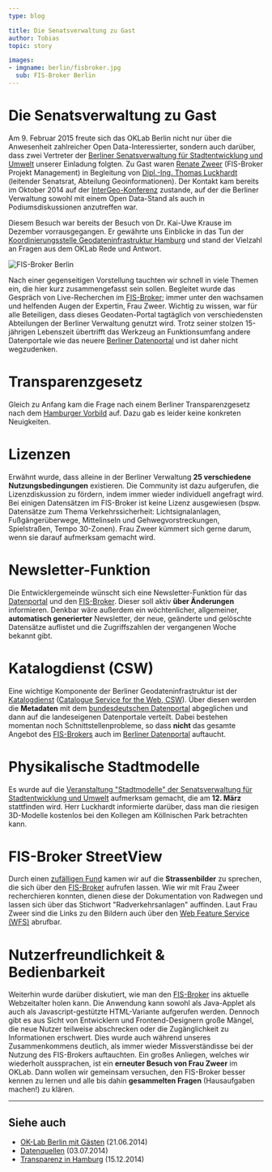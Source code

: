 ```yaml
---
type: blog

title: Die Senatsverwaltung zu Gast
author: Tobias
topic: story

images:
- imgname: berlin/fisbroker.jpg
  sub: FIS-Broker Berlin
---
```


# Die Senatsverwaltung zu Gast

Am 9. Februar 2015 freute sich das OKLab Berlin nicht nur über die Anwesenheit zahlreicher Open Data-Interessierter, sondern auch darüber, dass zwei Vertreter der [Berliner Senatsverwaltung für Stadtentwicklung und Umwelt][senstadtum] unserer Einladung folgten. Zu Gast waren [Renate Zweer][renate-zweer] (FIS-Broker Projekt Management) in Begleitung von [Dipl.-Ing. Thomas Luckhardt][senstadtum-organigram] (leitender Senatsrat, Abteilung Geoinformationen). Der Kontakt kam bereits im Oktober 2014 auf der [InterGeo-Konferenz][intergeo] zustande, auf der die Berliner Verwaltung sowohl mit einem Open Data-Stand als auch in Podiumsdiskussionen anzutreffen war.

Diesem Besuch war bereits der Besuch von Dr. Kai-Uwe Krause im Dezember vorrausgegangen. Er gewährte uns Einblicke in das Tun der [Koordinierungsstelle Geodateninfrastruktur Hamburg][gdi-hh] und stand der Vielzahl an Fragen aus dem OKLab Rede und Antwort.

![FIS-Broker Berlin](/blog/berlin/fisbroker.jpg)

Nach einer gegenseitigen Vorstellung tauchten wir schnell in viele Themen ein, die hier kurz zusammengefasst sein sollen. Begleitet wurde das Gespräch von Live-Recherchen im [FIS-Broker][fis-broker]; immer unter den wachsamen und helfenden Augen der Expertin, Frau Zweer. Wichtig zu wissen, war für alle Beteiligen, dass dieses Geodaten-Portal tagtäglich von verschiedensten Abteilungen der Berliner Verwaltung genutzt wird. Trotz seiner stolzen 15-jährigen Lebenszeit übertrifft das Werkzeug an Funktionsumfang andere Datenportale wie das neuere [Berliner Datenportal][daten-berlin] und ist daher nicht wegzudenken.


# Transparenzgesetz

Gleich zu Anfang kam die Frage nach einem Berliner Transparenzgesetz nach dem [Hamburger Vorbild][transparenzgesetz-hh] auf. Dazu gab es leider keine konkreten Neuigkeiten.

# Lizenzen

Erwähnt wurde, dass alleine in der Berliner Verwaltung <b>25 verschiedene Nutzungsbedingungen</b> existieren. Die Community ist dazu aufgerufen, die Lizenzdiskussion zu fördern, indem immer wieder individuell angefragt wird. Bei einigen Datensätzen im FIS-Broker ist keine Lizenz ausgewiesen (bspw. Datensätze zum Thema Verkehrssicherheit: Lichtsignalanlagen, Fußgängerüberwege, Mittelinseln und Gehwegvorstreckungen, Spielstraßen, Tempo 30-Zonen). Frau Zweer kümmert sich gerne darum, wenn sie darauf aufmerksam gemacht wird.

# Newsletter-Funktion

Die Entwicklergemeinde wünscht sich eine Newsletter-Funktion für das [Datenportal][daten-berlin] und den [FIS-Broker][fis-broker]. Dieser soll aktiv <b>über Änderungen</b> informieren. Denkbar wäre außerdem ein wöchtenlicher, allgemeiner, <b>automatisch generierter</b> Newsletter, der neue, geänderte und gelöschte Datensätze auflistet und die Zugriffszahlen der vergangenen Woche bekannt gibt.

# Katalogdienst (CSW)

Eine wichtige Komponente der Berliner Geodateninfrastruktur ist der [Katalogdienst][senstadtum-csw] ([Catalogue Service for the Web, CSW][wikipedia-csw]). Über diesen werden die <b>Metadaten</b> mit dem [bundesdeutschen Datenportal][govdata] abgeglichen und dann auf die landeseigenen Datenportale verteilt. Dabei bestehen momentan noch Schnittstellenprobleme, so dass <b>nicht</b> das gesamte Angebot des [FIS-Brokers][fis-broker] auch im [Berliner Datenportal][daten-berlin] auftaucht.

# Physikalische Stadtmodelle

Es wurde auf die [Veranstaltung "Stadtmodelle" der Senatsverwaltung für Stadtentwicklung und Umwelt][stadtmodelle] aufmerksam gemacht, die am <b>12. März</b> stattfinden wird. Herr Luckhardt informierte darüber, dass man die riesigen 3D-Modelle kostenlos bei den Kollegen am Köllnischen Park betrachten kann.

# FIS-Broker StreetView

Durch einen [zufälligen Fund][strassenbilder-osw] kamen wir auf die <b>Strassenbilder</b> zu sprechen, die sich über den [FIS-Broker][fis-broker] aufrufen lassen. Wie wir mit Frau Zweer recherchieren konnten, dienen diese der Dokumentation von Radwegen und lassen sich über das Stichwort "Radverkehrsanlagen" auffinden. Laut Frau Zweer sind die Links zu den Bildern auch über den [Web Feature Service (WFS)][senstadtum-wfs] abrufbar.

# Nutzerfreundlichkeit & Bedienbarkeit

Weiterhin wurde darüber diskutiert, wie man den [FIS-Broker][fis-broker] ins aktuelle Webzeitalter holen kann. Die Anwendung kann sowohl als Java-Applet als auch als Javascript-gestützte HTML-Variante aufgerufen werden. Dennoch gibt es aus Sicht von Entwicklern und Frontend-Designern große Mängel, die neue Nutzer teilweise abschrecken oder die Zugänglichkeit zu Informationen erschwert. Dies wurde auch während unseres Zusammenkommens deutlich, als immer wieder Missverständisse bei der Nutzung des FIS-Brokers auftauchten. Ein großes Anliegen, welches wir wiederholt aussprachen, ist ein <b>erneuter Besuch von Frau Zweer</b> im OKLab. Dann wollen wir gemeinsam versuchen, den FIS-Broker besser kennen zu lernen und alle bis dahin <b>gesammelten Fragen</b> (Hausaufgaben machen!) zu klären.

---

## Siehe auch

* [OK-Lab Berlin mit Gästen][oklab-mit-herrn-both] (21.06.2014)
* [Datenquellen][datenquellen] (03.07.2014)
* [Transparenz in Hamburg][transparenz-in-hh] (15.12.2014)






[senstadtum]: http://www.stadtentwicklung.berlin.de/
[renate-zweer]: http://www.stadtentwicklung.berlin.de/geoinformation/fis-broker/de/kontakt.shtml
[senstadtum-organigram]: http://www.stadtentwicklung.berlin.de/service/de/organigramm.shtml
[intergeo]: http://www.intergeo.de
[gdi-hh]: http://www.hamburg.de/bsu/koordinierungsstelle/
[fis-broker]: http://www.stadtentwicklung.berlin.de/geoinformation/fis-broker/
[daten-berlin]: http://daten.berlin.de
[transparenzgesetz-hh]: http://www.hamburg.de/transparenzgesetz/
[senstadtum-csw]:http://www.stadtentwicklung.berlin.de/geoinformation/geodateninfrastruktur/de/geodienste/csw.shtml
[wikipedia-csw]: http://de.wikipedia.org/wiki/Web_Catalogue_Service
[govdata]: https://www.govdata.de
[stadtmodelle]: http://www.stadtentwicklung.berlin.de/wir_ueber_uns/fokus/transparente_verwaltung/de/stadtmodelle.php
[strassenbilder-osw]: http://fbinter.stadt-berlin.de/fb_daten/fotos/radverkehrsanlagen/Dokumente/0001xData/0x00054E/index.htm
[senstadtum-wfs]: http://www.stadtentwicklung.berlin.de/geoinformation/geodateninfrastruktur/de/geodienste/wfs.shtml
[oklab-mit-herrn-both]: /blog/OK-Lab-mit-Herrn-Both/
[datenquellen]: /blog/Datenquellen/
[transparenz-in-hh]: /blog/Transparenz-in-Hamburg/
